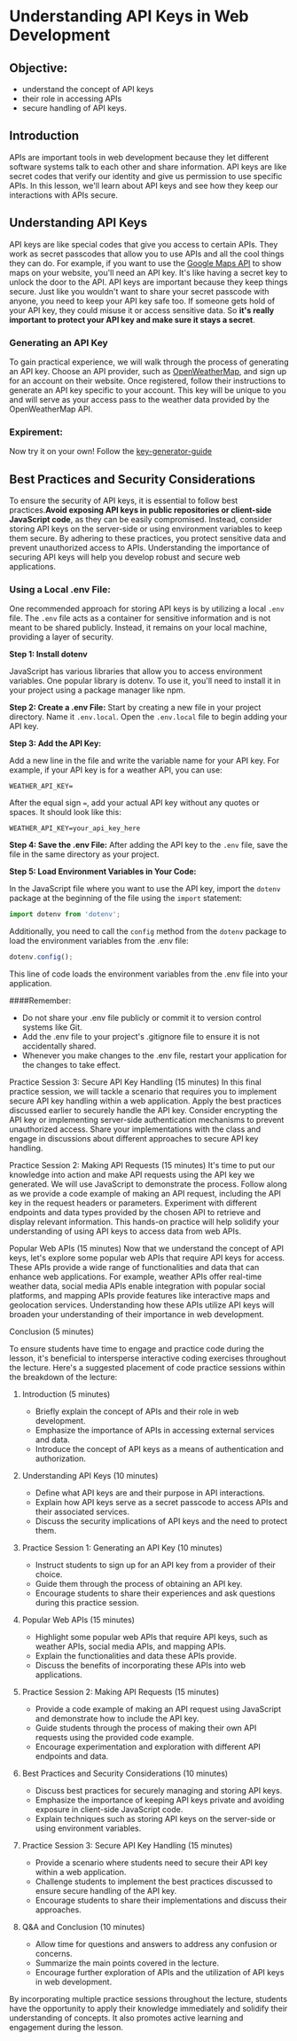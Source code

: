 # Understanding API Keys in Web Development

## Objective:
* understand the concept of API keys 
* their role in accessing APIs
* secure handling of API keys.


## Introduction 
APIs are important tools in web development because they let different software systems talk to each other and share information. API keys are like secret codes that verify our identity and give us permission to use specific APIs. In this lesson, we'll learn about API keys and see how they keep our interactions with APIs secure.

## Understanding API Keys 
API keys are like special codes that give you access to certain APIs. They work as secret passcodes that allow you to use APIs and all the cool things they can do. For example, if you want to use the [Google Maps API](https://developers.google.com/maps) to show maps on your website, you'll need an API key. It's like having a secret key to unlock the door to the API. API keys are important because they keep things secure. Just like you wouldn't want to share your secret passcode with anyone, you need to keep your API key safe too. If someone gets hold of your API key, they could misuse it or access sensitive data. So **it's really important to protect your API key and make sure it stays a secret**.

### Generating an API Key 
To gain practical experience, we will walk through the process of generating an API key. Choose an API provider, such as [OpenWeatherMap](https://openweathermap.org/), and sign up for an account on their website. Once registered, follow their instructions to generate an API key specific to your account. This key will be unique to you and will serve as your access pass to the weather data provided by the OpenWeatherMap API.

### Expirement:

Now try it on your own!
Follow the [key-generator-guide](./expirement/key-generator-guide.md)


## Best Practices and Security Considerations
To ensure the security of API keys, it is essential to follow best practices.**Avoid exposing API keys in public repositories or client-side JavaScript code**, as they can be easily compromised. Instead, consider storing API keys on the server-side or using environment variables to keep them secure. By adhering to these practices, you protect sensitive data and prevent unauthorized access to APIs. Understanding the importance of securing API keys will help you develop robust and secure web applications.

### Using a Local .env File:
One recommended approach for storing API keys is by utilizing a local `.env` file. The `.env` file acts as a container for sensitive information and is not meant to be shared publicly. Instead, it remains on your local machine, providing a layer of security.

**Step 1: Install dotenv**

JavaScript has various libraries that allow you to access environment variables. One popular library is dotenv. To use it, you'll need to install it in your project using a package manager like npm. 

**Step 2: Create a .env File:**
Start by creating a new file in your project directory. Name it `.env.local`. Open the `.env.local` file to begin adding your API key.

**Step 3: Add the API Key:**

Add a new line in the file and write the variable name for your API key. For example, if your API key is for a weather API, you can use:

```
WEATHER_API_KEY=
```

After the equal sign `=`, add your actual API key without any quotes or spaces. It should look like this:
```
WEATHER_API_KEY=your_api_key_here

```
**Step 4: Save the .env File:**
After adding the API key to the `.env` file, save the file in the same directory as your project.

**Step 5: Load Environment Variables in Your Code:**

In the JavaScript file where you want to use the API key, import the `dotenv` package at the beginning of the file using the `import` statement:
```js
import dotenv from 'dotenv';
```
Additionally, you need to call the `config` method from the `dotenv` package to load the environment variables from the .env file:
```javascript
dotenv.config();
```
This line of code loads the environment variables from the .env file into your application.

####Remember:

- Do not share your .env file publicly or commit it to version control systems like Git.
- Add the .env file to your project's .gitignore file to ensure it is not accidentally shared.
- Whenever you make changes to the .env file, restart your application for the changes to take effect.



Practice Session 3: Secure API Key Handling (15 minutes)
In this final practice session, we will tackle a scenario that requires you to implement secure API key handling within a web application. Apply the best practices discussed earlier to securely handle the API key. Consider encrypting the API key or implementing server-side authentication mechanisms to prevent unauthorized access. Share your implementations with the class and engage in discussions about different approaches to secure API key handling.

Practice Session 2: Making API Requests (15 minutes)
It's time to put our knowledge into action and make API requests using the API key we generated. We will use JavaScript to demonstrate the process. Follow along as we provide a code example of making an API request, including the API key in the request headers or parameters. Experiment with different endpoints and data types provided by the chosen API to retrieve and display relevant information. This hands-on practice will help solidify your understanding of using API keys to access data from web APIs.

Popular Web APIs (15 minutes)
Now that we understand the concept of API keys, let's explore some popular web APIs that require API keys for access. These APIs provide a wide range of functionalities and data that can enhance web applications. For example, weather APIs offer real-time weather data, social media APIs enable integration with popular social platforms, and mapping APIs provide features like interactive maps and geolocation services. Understanding how these APIs utilize API keys will broaden your understanding of their importance in web development.

Conclusion (5 minutes)

To ensure students have time to engage and practice code during the lesson, it's beneficial to intersperse interactive coding exercises throughout the lecture. Here's a suggested placement of code practice sessions within the breakdown of the lecture:

1. Introduction (5 minutes)
   - Briefly explain the concept of APIs and their role in web development.
   - Emphasize the importance of APIs in accessing external services and data.
   - Introduce the concept of API keys as a means of authentication and authorization.

2. Understanding API Keys (10 minutes)
   - Define what API keys are and their purpose in API interactions.
   - Explain how API keys serve as a secret passcode to access APIs and their associated services.
   - Discuss the security implications of API keys and the need to protect them.

3. Practice Session 1: Generating an API Key (10 minutes)
   - Instruct students to sign up for an API key from a provider of their choice.
   - Guide them through the process of obtaining an API key.
   - Encourage students to share their experiences and ask questions during this practice session.

4. Popular Web APIs (15 minutes)
   - Highlight some popular web APIs that require API keys, such as weather APIs, social media APIs, and mapping APIs.
   - Explain the functionalities and data these APIs provide.
   - Discuss the benefits of incorporating these APIs into web applications.

5. Practice Session 2: Making API Requests (15 minutes)
   - Provide a code example of making an API request using JavaScript and demonstrate how to include the API key.
   - Guide students through the process of making their own API requests using the provided code example.
   - Encourage experimentation and exploration with different API endpoints and data.

6. Best Practices and Security Considerations (10 minutes)
   - Discuss best practices for securely managing and storing API keys.
   - Emphasize the importance of keeping API keys private and avoiding exposure in client-side JavaScript code.
   - Explain techniques such as storing API keys on the server-side or using environment variables.

7. Practice Session 3: Secure API Key Handling (15 minutes)
   - Provide a scenario where students need to secure their API key within a web application.
   - Challenge students to implement the best practices discussed to ensure secure handling of the API key.
   - Encourage students to share their implementations and discuss their approaches.

8. Q&A and Conclusion (10 minutes)
   - Allow time for questions and answers to address any confusion or concerns.
   - Summarize the main points covered in the lecture.
   - Encourage further exploration of APIs and the utilization of API keys in web development.

By incorporating multiple practice sessions throughout the lecture, students have the opportunity to apply their knowledge immediately and solidify their understanding of concepts. It also promotes active learning and engagement during the lesson.
